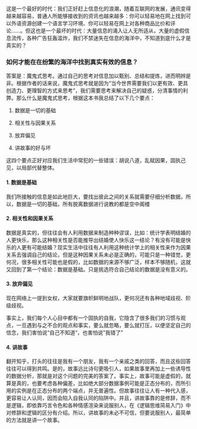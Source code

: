 


这是一个最好的时代：我们正好赶上信息化的浪潮，随着互联网的发展，通讯变得越来越容易，普通人所能够接收到的资讯也越来越多：你可以轻易地在网上找到可以外语资源创建一个语言学习环境、你可以轻易在网上对各种商品比价和评论……。但这也是一个最坏的时代：大量信息的涌入让人无所适从，大量的虚假信息流传，各种广告狂轰滥炸，我们不禁迷失在信息的海洋中，不知道到底什么才是真实的？

### 如何才能在在纷繁的海洋中找到真实有效的信息？

答案是：魔鬼式思考。通过自己的思考对信息加以甄别、总结和提炼，进而明辨是非。根据作者的话来说，魔鬼式思考就是因为“当今世界需要我们以更有效、更具创造力、更理智的方式来思考”，我们需要思考来解决自己的疑惑，分清事情的利弊。那么什么是魔鬼式思考，根据这本书我总结了以下几个要点：

1.  数据是一切的基础

2. 相关性与因果关系

3. 放弃偏见

4. 讲故事的好与坏

这四个要点正好对应我们生活中常犯的一些错误：胡说八道，乱赋因果，固执己见，以局部代替整体。

#### 1. 数据是基础
我们所接触的信息是如此地巨大，要找出彼此之间的关系就需要仔细分析数据，所以，数据是一切的基础，所有脱离数据进行说教的都是空中阁楼

#### 2. 相关性和因果关系
数据是真实的，但往往会有人利用数据来制造种种谬误，比如：统计学表明结婚的人更快乐，那么这种相关性是否能推导出结婚使人快乐这一结论？有没有可能是快乐的人更有可能结婚？现实生活中往往有人利用这种统计学上的相关性来作为因果关系去强调自己的结论，但是这种因果关系未必是正确的，可能只是一种错觉，更何况，很多相关性可能也是假的，比如数据的来源不够广泛，样本不够随机，这就又回到了第一个结论：数据是基础。只是挑选符合自己结论的数据是没有意义的。

#### 3. 放弃偏见
现在网络上一提到女权，大家就要旗帜鲜明地战队，更何况还有各种地域歧视、阶级歧视。

事实上，我们每个人心目中都有一个固执的自我，它隐含了很多我们的习惯与观点，一旦遇到与之不合的观点和事实，要么就忽略，要么就打压，以便坚定自己的信念，我们害怕说“自己不知道“，也害怕说”我错了”

#### 4. 讲故事
翻开知乎，打头的往往是我有一个朋友，我有一个亲戚之类的回答，而且这些回答往往可以得到共鸣。是的，故事远比诗句更吸引人，如果故事里再加上一些诱导性的数据分析，那就是对这个问题的完美的答案了。事实上，故事可能是虚假的，就算是真的，也要考虑各种偏差，比如绝大部分数据事例可能是正态分布的，而所引用的实例是在正态分布的两个端点，并无普遍性。但故事往往让人有一种代入感，更容易让人认同，因而会陷入自我认同的陷阱中。并且，讲故事靠的是修辞，而不是逻辑，即依靠巧言令色和各种情感渲染来说服别人，在《逻辑思维简易入门》中对修辞和逻辑的区分有介绍。所以，讲故事的未必不可信，但要说服别人，最简单的方法就是讲一个故事。



 

